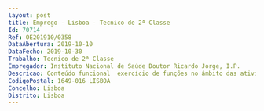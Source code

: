 ```yaml
--- 
layout: post
title: Emprego - Lisboa - Tecnico de 2ª Classe
Id: 70714
Ref: OE201910/0358
DataAbertura: 2019-10-10
DataFecho: 2019-10-30
Trabalho: Tecnico de 2ª Classe
Empregador: Instituto Nacional de Saúde Doutor Ricardo Jorge, I.P.
Descricao: Conteúdo funcional  exercício de funções no âmbito das atividades inerentes ao Departamento de Promoção da Saúde e Prevenção de Doenças Não Transmissíveis, nomeadamente o desenvolvimento de atividades laboratoriais na área da hematologia, química, imunologia, biologia e genética tendo como requisitos mínimos     Aplicação das técnicas e métodos analíticos adequados com fins de diagnóstico e de rastreio  Validação técnica de ensaios    Preparação do utente para a execução de exames, assegurando a sua vigilância durante os mesmos    Colheita de materiais biológicos    Gestão, aprovisionamento e manutenção dos materiais reagentes e equipamentos com que trabalha   Colaboração na elaboração e permanente atualização das bases de dados da sua unidade, bem como de outros elementos estatísticos existentes na mesma, quando aplicável    Colaboração na manutenção e atualização do sistema de Gestão da Qualidade nomeadamente na elaboração e atualização de procedimentos ensaios e instruções de trabalho inerentes bem como da monitorização constante dos resultados do controlo interno e da AEQ (avaliação externa da qualidade) através de tratamento estatístico apropriado    Integração em júris de concursos    Articulação da sua atuação com outros profissionais de saúde, para a prossecução eficaz dos cuidados de saúde   Avaliação do desempenho dos outros profissionais da carreira, quando aplicável    Colaboração em projetos multidisciplinares de pesquisa e investigação   Colaboração na orientação de estágios profissionais no âmbito da sua carreira.
CodigoPostal: 1649-016 LISBOA
Concelho: Lisboa
Distrito: Lisboa
--- 
```

